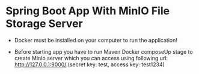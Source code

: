 # **Spring Boot App With MinIO File Storage Server**

* Docker must be installed on your computer to run the application!

* Before starting app you have to run Maven Docker composeUp stage to create MinIo server which
you can access using following url: http://127.0.0.1:9000/ (secret key: test, access key: test1234)


